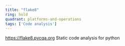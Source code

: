 ```yaml
---
title: "flake8"
ring: hold
quadrant: platforms-and-operations
tags: ['Code analysis']
---
```

https://flake8.pycqa.org
Static code analysis for python
